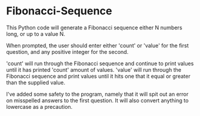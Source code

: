 Fibonacci-Sequence
==================

This Python code will generate a Fibonacci sequence either N numbers long, or up to a value N.


When prompted, the user should enter either 'count' or 'value' for the first question, and any positive integer for the second.

'count' will run through the Fibonacci sequence and continue to print values until it has printed 'count' amount of values.
'value' will run through the Fibonacci sequence and print values until it hits one that it equal or greater than the supplied value.

I've added some safety to the program, namely that it will spit out an error on misspelled answers to the first question. It will also convert anything to lowercase as a precaution.
